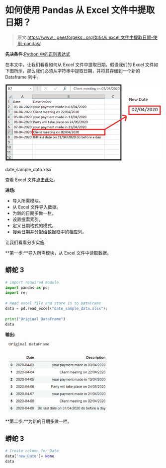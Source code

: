 # 如何使用 Pandas 从 Excel 文件中提取日期？

> 原文:[https://www . geesforgeks . org/如何从 excel 文件中提取日期-使用-pandas/](https://www.geeksforgeeks.org/how-to-extract-date-from-excel-file-using-pandas/)

**先决条件:**[Python 中的正则表达式](https://www.geeksforgeeks.org/regular-expression-python-examples-set-1/)

在本文中，让我们看看如何从 Excel 文件中提取日期。假设我们的 Excel 文件如下图所示，那么我们必须从字符串中提取日期，并将其存储到一个新的 Dataframe 列中。

![](img/06debf7ffe6281393bc7d5b9a437fef6.png)

date_sample_data.xlsx

查看 Excel 文件[点击此处](https://drive.google.com/file/d/1GLdCID9kK7jkX6gTMRs1nI2CZJaRG8In/view)。

**进场:**

*   导入所需模块。
*   从 Excel 文件导入数据。
*   为新的日期多做一栏。
*   设置搜索索引。
*   定义日期格式的模式。
*   搜索日期并分配给数据框中的相应列。

让我们看看分步实施:

**第一步:**导入所需模块，从 Excel 文件中读取数据。

## 蟒蛇 3

```py
# import required module
import pandas as pd;
import re;

# Read excel file and store in to DataFrame
data = pd.read_excel("date_sample_data.xlsx");

print("Original DataFrame")
data
```

**输出:**

![](img/2b6b138427f2a4613f26d881dfcd29a4.png)

**第二步:**为新的日期多做一栏。

## 蟒蛇 3

```py
# Create column for Date
data['new_Date']= None
data
```